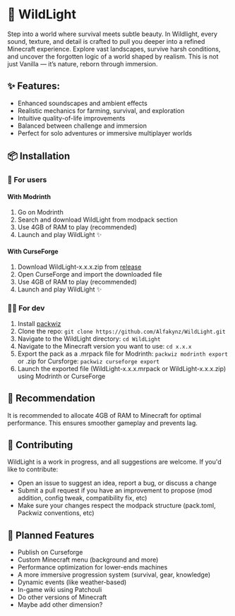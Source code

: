 # 🌲 WildLight

Step into a world where survival meets subtle beauty. In Wildlight, every sound, texture, and detail is crafted to pull you deeper into a refined Minecraft experience. Explore vast landscapes, survive harsh conditions, and uncover the forgotten logic of a world shaped by realism. This is not just Vanilla — it’s nature, reborn through immersion.

## ✨ Features:

- Enhanced soundscapes and ambient effects
- Realistic mechanics for farming, survival, and exploration
- Intuitive quality-of-life improvements
- Balanced between challenge and immersion
- Perfect for solo adventures or immersive multiplayer worlds

## 📦 Installation

### 👤 For users

#### With Modrinth
1. Go on Modrinth
2. Search and download WildLight from modpack section
3. Use 4GB of RAM to play (recommended)
4. Launch and play WildLight ✨

#### With CurseForge
1. Download WildLight-x.x.x.zip from [release](https://github.com/Alfakynz/WildLight/releases/latest)
2. Open CurseForge and import the downloaded file
3. Use 4GB of RAM to play (recommended)
4. Launch and play WildLight ✨

### 👨‍💻 For dev
1. Install [packwiz](https://packwiz.infra.link/)
2. Clone the repo: `git clone https://github.com/Alfakynz/WildLight.git`
3. Navigate to the WildLight directory: `cd WildLight`
4. Navigate to the Minecraft version you want to use: `cd x.x.x`
5. Export the pack as a .mrpack file for Modrinth: `packwiz modrinth export` or .zip for Cursforge: `packwiz curseforge export`
6. Launch the exported file (WildLight-x.x.x.mrpack or WildLight-x.x.x.zip) using Modrinth or CurseForge

## 🔧 Recommendation

It is recommended to allocate 4GB of RAM to Minecraft for optimal performance. This ensures smoother gameplay and prevents lag.

## 🤝 Contributing

WildLight is a work in progress, and all suggestions are welcome.
If you'd like to contribute:

- Open an issue to suggest an idea, report a bug, or discuss a change
- Submit a pull request if you have an improvement to propose (mod addition, config tweak, compatibility fix, etc)
- Make sure your changes respect the modpack structure (pack.toml, Packwiz conventions, etc)

## 🚀 Planned Features

- Publish on Curseforge
- Custom Minecraft menu (background and more)
- Performance optimization for lower-ends machines
- A more immersive progression system (survival, gear, knowledge)
- Dynamic events (like weather-based)
- In-game wiki using Patchouli
- Do other versions of Minecraft
- Maybe add other dimension?
